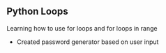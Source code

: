 ## Python Loops
 Learning how to use for loops and for loops in range

 - Created password generator based on user input